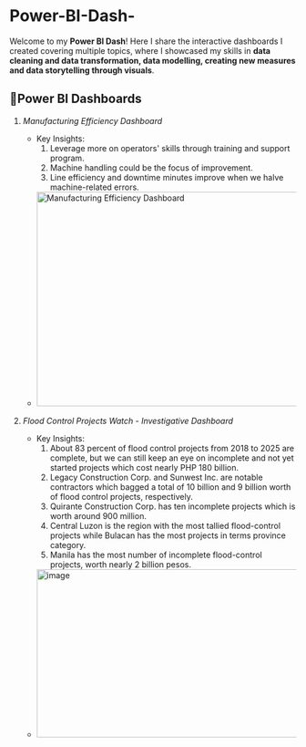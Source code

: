 # Power-BI-Dash-
Welcome to my **Power BI Dash**! Here I share the interactive dashboards I created covering multiple topics, where I showcased my skills in **data cleaning and data transformation, data modelling, creating new measures and data storytelling through visuals**.

## 🔹Power BI Dashboards

1. *Manufacturing Efficiency Dashboard*  
   - Key Insights:
      1. Leverage more on operators' skills through training and support program.
      2. Machine handling could be the focus of improvement.
      3. Line efficiency and downtime minutes improve when we halve machine-related errors.
   - <img width="612" height="376" alt="Manufacturing Efficiency Dashboard" src="https://github.com/user-attachments/assets/66fa51c6-ce50-486e-bc01-9bc0b7d48ea1" />


2. *Flood Control Projects Watch - Investigative Dashboard*
   - Key Insights:
      1. About 83 percent of flood control projects from 2018 to 2025 are complete, but we can still keep an eye on incomplete and not yet started projects which cost nearly PHP 180 billion.
      2. Legacy Construction Corp. and Sunwest Inc. are notable contractors which bagged a total of 10 billion and 9 billion worth of flood control projects, respectively.
      3. Quirante Construction Corp. has ten incomplete projects which is worth around 900 million.
      4. Central Luzon is the region with the most tallied flood-control projects while Bulacan has the most projects in terms province category.
      5. Manila has the most number of incomplete flood-control projects, worth nearly 2 billion pesos.
   -  <img width="711" height="295" alt="image" src="https://github.com/user-attachments/assets/18322264-d9c4-44cf-8c01-2cca1fe7bc42" />

 


   

     
